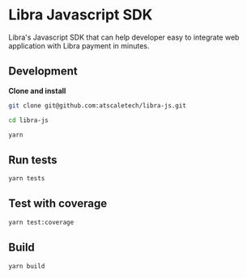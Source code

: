 # Libra Javascript SDK
Libra's Javascript SDK that can help developer easy to integrate web application with Libra payment in minutes.

## Development

**Clone and install**
```bash
git clone git@github.com:atscaletech/libra-js.git

cd libra-js

yarn
```

## Run tests

```bash
yarn tests
```

## Test with coverage

```bash
yarn test:coverage
```

## Build

```bash
yarn build
```
